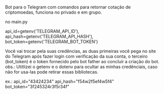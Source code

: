 Bot para o Telegram com comandos para retornar cotação de criptomoedas, funciona no privado e em grupo.

no main.py

api_id=getenv('TELEGRAM_API_ID'),
    api_hash=getenv('TELEGRAM_API_HASH'),
    bot_token=getenv('TELEGRAM_BOT_TOKEN')
    
Você vai trocar pela suas credências, as duas primeiras você pega no site do Telegram após fazer login com verificação da sua conta, o terceiro (bot_token) é o token fornecido pelo bot father ao concluir a criação do bot.
obs.: Utitlizei o getenv e o dotenv para ocultar as minhas credênciais, caso não for usa-las pode retirar essas bibliotecas.

ex.:
api_id="43424234"
api_hash="f54w2f5ef4w5f4"
bot_token="3f245324r3f5r34f"
